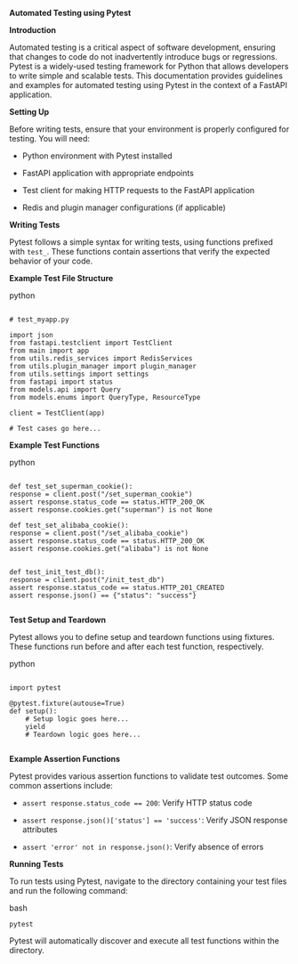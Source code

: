 **Automated Testing using Pytest**

**Introduction**

Automated testing is a critical aspect of software development, ensuring that changes to code do not inadvertently introduce bugs or regressions. Pytest is a widely-used testing framework for Python that allows developers to write simple and scalable tests. This documentation provides guidelines and examples for automated testing using Pytest in the context of a FastAPI application.

**Setting Up**

Before writing tests, ensure that your environment is properly configured for testing. You will need:

- Python environment with Pytest installed

- FastAPI application with appropriate endpoints

- Test client for making HTTP requests to the FastAPI application

- Redis and plugin manager configurations (if applicable)

**Writing Tests**

Pytest follows a simple syntax for writing tests, using functions prefixed with `test_`. These functions contain assertions that verify the expected behavior of your code.

**Example Test File Structure**

python

```

# test_myapp.py

import json
from fastapi.testclient import TestClient
from main import app
from utils.redis_services import RedisServices
from utils.plugin_manager import plugin_manager
from utils.settings import settings
from fastapi import status
from models.api import Query
from models.enums import QueryType, ResourceType

client = TestClient(app)

# Test cases go here...

```

**Example Test Functions**

python

```

def test_set_superman_cookie():
response = client.post("/set_superman_cookie")
assert response.status_code == status.HTTP_200_OK
assert response.cookies.get("superman") is not None

def test_set_alibaba_cookie():
response = client.post("/set_alibaba_cookie")
assert response.status_code == status.HTTP_200_OK
assert response.cookies.get("alibaba") is not None


def test_init_test_db():
response = client.post("/init_test_db")
assert response.status_code == status.HTTP_201_CREATED
assert response.json() == {"status": "success"}


```

**Test Setup and Teardown**

Pytest allows you to define setup and teardown functions using fixtures. These functions run before and after each test function, respectively.

python

```

import pytest

@pytest.fixture(autouse=True)
def setup():
    # Setup logic goes here...
    yield
    # Teardown logic goes here...


```

**Example Assertion Functions**

Pytest provides various assertion functions to validate test outcomes. Some common assertions include:

- `assert response.status_code == 200`: Verify HTTP status code

- `assert response.json()['status'] == 'success'`: Verify JSON response attributes

- `assert 'error' not in response.json()`: Verify absence of errors

**Running Tests**

To run tests using Pytest, navigate to the directory containing your test files and run the following command:

bash

```
pytest

```

Pytest will automatically discover and execute all test functions within the directory.
